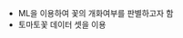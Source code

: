- ML을 이용하여 꽃의 개화여부를 판별하고자 함
- 토마토꽃 데이터 셋을 이용
  
    


<!---
ChaeJiHoon/ChaeJiHoon is a ✨ special ✨ repository because its `README.md` (this file) appears on your GitHub profile.
You can click the Preview link to take a look at your changes.
--->
